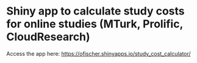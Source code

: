 # Shiny app to calculate study costs for online studies (MTurk, Prolific, CloudResearch)

Access the app here: https://ofischer.shinyapps.io/study_cost_calculator/
